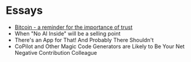 # Essays 
- [Bitcoin - a reminder for the importance of trust](./bitcoin-a-reminder)
- When "No AI Inside" will be a selling point
- There's an App for That! And Probably There Shouldn't
- CoPilot and Other Magic Code Generators are Likely to Be Your Net Negative Contribution Colleague

